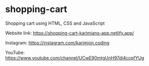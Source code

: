 # shopping-cart
Shopping cart using HTML, CSS and JavaScript

Website link: https://shopping-cart-karimjans-app.netlify.app/

Instagram: https://instagram.com/karimjon.coding

YouTube: https://www.youtube.com/channel/UCwE90mtgUnH97di4ccpfYUg
